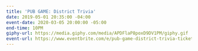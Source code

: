 ```yaml
---
title: 'PUB GAME: District Trivia'
date: 2019-05-01 20:35:00 -04:00
event-date: 2020-03-05 20:00:00 -05:00
end-time: 10PM
giphy-url: https://media.giphy.com/media/APDFlaP8poxD9DV1PM/giphy.gif
event-url: https://www.eventbrite.com/e/pub-game-district-trivia-tickets-97013456861
---
```


